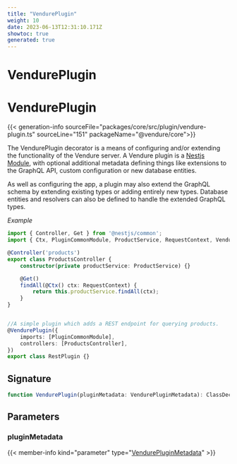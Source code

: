 ```yaml
---
title: "VendurePlugin"
weight: 10
date: 2023-06-13T12:31:10.171Z
showtoc: true
generated: true
---
```

<!-- This file was generated from the Vendure source. Do not modify. Instead, re-run the "docs:build" script -->

# VendurePlugin
<div class="symbol">


# VendurePlugin

{{< generation-info sourceFile="packages/core/src/plugin/vendure-plugin.ts" sourceLine="151" packageName="@vendure/core">}}

The VendurePlugin decorator is a means of configuring and/or extending the functionality of the Vendure server. A Vendure plugin is
a [Nestjs Module](https://docs.nestjs.com/modules), with optional additional metadata defining things like extensions to the GraphQL API, custom
configuration or new database entities.

As well as configuring the app, a plugin may also extend the GraphQL schema by extending existing types or adding
entirely new types. Database entities and resolvers can also be defined to handle the extended GraphQL types.

*Example*

```TypeScript
import { Controller, Get } from '@nestjs/common';
import { Ctx, PluginCommonModule, ProductService, RequestContext, VendurePlugin } from '@vendure/core';

@Controller('products')
export class ProductsController {
    constructor(private productService: ProductService) {}

    @Get()
    findAll(@Ctx() ctx: RequestContext) {
        return this.productService.findAll(ctx);
    }
}


//A simple plugin which adds a REST endpoint for querying products.
@VendurePlugin({
    imports: [PluginCommonModule],
    controllers: [ProductsController],
})
export class RestPlugin {}
```

## Signature

```TypeScript
function VendurePlugin(pluginMetadata: VendurePluginMetadata): ClassDecorator
```
## Parameters

### pluginMetadata

{{< member-info kind="parameter" type="<a href='/typescript-api/plugin/vendure-plugin-metadata#vendurepluginmetadata'>VendurePluginMetadata</a>" >}}

</div>
